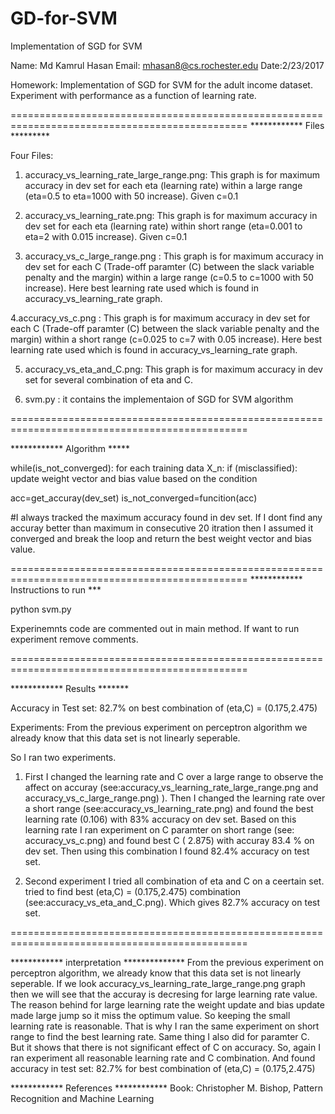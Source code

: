# GD-for-SVM
Implementation of SGD for SVM

Name: Md Kamrul Hasan
Email: mhasan8@cs.rochester.edu
Date:2/23/2017

Homework: 
Implementation of SGD for SVM for the adult income dataset. Experiment with performance as a 
function of learning rate. 

===============================================================================================
************ Files *********

Four Files:

  1. accuracy_vs_learning_rate_large_range.png: This graph is for maximum accuracy in dev set 
	for each eta (learning rate) within a large range (eta=0.5 to eta=1000 with 50 increase). Given c=0.1 

  2. accuracy_vs_learning_rate.png: This graph is for maximum accuracy in dev set for each eta 
  (learning rate) within short range (eta=0.001 to eta=2 with 0.015 increase). Given c=0.1

  3. accuracy_vs_c_large_range.png :  This graph is for maximum accuracy in dev set for each C 
	(Trade-off paramter (C) between the slack variable penalty and the margin) within a large 
	range (c=0.5 to c=1000 with 50 increase). Here best learning rate used which is found in 
	accuracy_vs_learning_rate graph.

  4.accuracy_vs_c.png :  This graph is for maximum accuracy in dev set for each C (Trade-off paramter 
  (C) between the slack variable penalty and the margin) within a short range (c=0.025 to c=7 with 0.05 increase).
   Here best learning rate used which is found in accuracy_vs_learning_rate graph. 

  5. accuracy_vs_eta_and_C.png: This graph is for maximum accuracy in dev set for several combination 
	of eta and C. 

  6. svm.py : it contains the implementaion of SGD for SVM algorithm

===============================================================================================

************ Algorithm *****

while(is_not_converged):
	for each training data X_n:
		if (misclassified):
		   update weight vector and bias value based on the condition
    
  acc=get_accuray(dev_set)
  is_not_converged=funcition(acc)


#I always tracked the maximum accuracy found in dev set. If I dont find any accuray better than maximum 
in consecutive 20 itration then I assumed it converged and break the loop and return the best weight vector 
and bias value.

===============================================================================================
************ Instructions to run ***

python svm.py

Experinemnts code are commented out in main method. If want to run experiment remove comments.

===============================================================================================

************ Results *******

Accuracy in Test set: 82.7%  on best combination of (eta,C) = (0.175,2.475)

Experiments: 
From the previous experiment on perceptron algorithm we already know that this data set is not linearly seperable.

So I ran two experiments. 

1. First I changed the learning rate and C over a large range to observe the affect on accuray 
(see:accuracy_vs_learning_rate_large_range.png and accuracy_vs_c_large_range.png) ). Then I changed 
the learning rate over a short range (see:accuracy_vs_learning_rate.png) and found the best learning 
rate (0.106) with 83% accuracy on dev set. Based on this learning rate I ran experiment on C paramter 
on short range (see: accuracy_vs_c.png) and found best C ( 2.875) with accuray 83.4 % on dev set. 
Then using this combination I found 82.4% accuracy on test set.

2. Second experiment I tried all combination of eta and C on a ceertain set. tried to find best 
(eta,C) = (0.175,2.475) combination (see:accuracy_vs_eta_and_C.png). Which gives 82.7% accuracy on test set. 


===============================================================================================


************ interpretation **************
From the previous experiment on perceptron algorithm, we already know that this data set is not 
linearly seperable. If we look accuracy_vs_learning_rate_large_range.png graph then we will see 
that the accuray is decresing for large learning rate value. The reason behind for large learning 
rate the weight update and bias update made large jump so it miss the optimum value. So keeping the 
small learning rate is reasonable. That is why I ran the same experiment on short range to find the 
best learning rate. Same thing I also did for paramter C. But it shows that there is not significant
effect of C on accuracy. So, again I ran experiment all reasonable learning rate and C combination.
And found accuracy in test set: 82.7%  for best combination of (eta,C) = (0.175,2.475)


************ References ************
Book: Christopher M. Bishop, Pattern Recognition and Machine Learning
 
